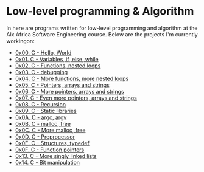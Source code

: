 # **Low-level programming & Algorithm**                                        
In here are programs written for low-level programming and algorithm at the Alx Africa Software Engineering course. Below are the projects I'm currently workingon:
 - [0x00. C - Hello, World](https://github.com/KingDee715/alx-low_level_programming/tree/main/0x00-hello_world)
 - [0x01. C - Variables, if, else, while](https://github.com/KingDee715/alx-low_level_programming/tree/main/0x01-variables_if_else_while)
 - [0x02. C - Functions, nested loops](https://github.com/KingDee715/alx-low_level_programming/tree/main/0x02-functions_nested_loops)
 - [0x03. C - debugging](https://github.com/KingDee715/alx-low_level_programming/tree/main/0x03-debugging)
 - [ 0x04. C - More functions, more nested loops](https://github.com/KingDee715/alx-low_level_programming/tree/main/0x04-more_functions_nested_loops)
 - [0x05. C - Pointers, arrays and strings](https://github.com/KingDee715/alx-low_level_programming/tree/main/0x05-pointers_arrays_strings)
 - [0x06. C - More pointers, arrays and strings](https://github.com/KingDee715/alx-low_level_programming/tree/main/0x06-pointers_arrays_strings)
 - [0x07. C - Even more pointers, arrays and strings](https://github.com/KingDee715/alx-low_level_programming/tree/main/0x07-pointers_arrays_strings)
 - [0x08. C - Recursion](https://github.com/KingDee715/alx-low_level_programming/tree/main/0x08-recursion)
 - [0x09. C - Static libraries](https://github.com/KingDee715/alx-low_level_programming/tree/main/0x09-static_libraries)
 - [0x0A. C - argc, argv](https://github.com/KingDee715/alx-low_level_programming/tree/main/0x0A-argc_argv)
 - [0x0B. C - malloc, free](https://github.com/KingDee715/alx-low_level_programming/tree/main/0x0B-malloc_free)
 - [0x0C. C - More malloc, free](https://github.com/KingDee715/alx-low_level_programming/tree/main/0x0C-more_malloc_free)
 - [0x0D. C - Preprocessor](https://github.com/KingDee715/alx-low_level_programming/tree/main/0x0D-preprocessor)
 - [0x0E. C - Structures, typedef](https://github.com/KingDee715/alx-low_level_programming/tree/main/0x0E-structures_typedef)
 - [0x0F. C - Function pointers](https://github.com/KingDee715/alx-low_level_programming/tree/main/0x0F-function_pointers)
 - [0x13. C - More singly linked lists](https://github.com/KingDee715/alx-low_level_programming/tree/main/0x13-more_singly_linked_lists)
 - [0x14. C - Bit manipulation]()
